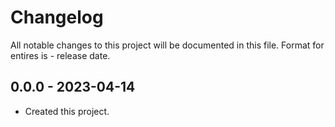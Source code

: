 # Changelog
All notable changes to this project will be documented in this file.
Format for entires is <version-string> - release date.

## 0.0.0 - 2023-04-14
- Created this project.